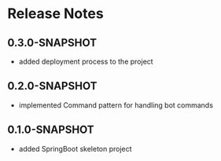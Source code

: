 # Release Notes

## 0.3.0-SNAPSHOT

*   added deployment process to the project

## 0.2.0-SNAPSHOT

*   implemented Command pattern for handling bot commands

## 0.1.0-SNAPSHOT

*   added SpringBoot skeleton project